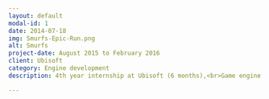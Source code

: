```yaml
---
layout: default
modal-id: 1
date: 2014-07-18
img: Smurfs-Epic-Run.png
alt: Smurfs
project-date: August 2015 to February 2016
client: Ubisoft
category: Engine development
description: 4th year internship at Ubisoft (6 months),<br>Game engine programmer on Smurfs Epic Run game (iOS/Android)

---
```

